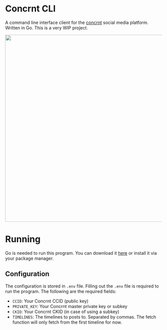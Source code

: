 # Concrnt CLI
A command line interface client for the [concrnt](https://github.com/concrnt) social media platform. Written in Go. This is a very WIP project.

<img src="./concrnt-cli.gif" width="600">

# Running
Go is needed to run this program. You can download it [here](https://golang.org/dl/) or install it via your package manager.

## Configuration
The configuration is stored in `.env` file. Filling out the `.env` file is required to run the program. The following are the required fields:
- `CCID`: Your Concrnt CCID (public key)
- `PRIVATE_KEY`: Your Concrnt master private key or subkey
- `CKID`: Your Concrnt CKID (in case of using a subkey)
- `TIMELINES`: The timelines to posts to. Separated by commas. The fetch function will only fetch from the first timeline for now.
